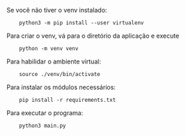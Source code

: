 
Se você não tiver o venv instalado: 
```
    python3 -m pip install --user virtualenv
```

Para criar o venv, vá para o diretório da aplicação e execute

```
    python -m venv venv
```

Para habilidar o ambiente virtual:
```
    source ./venv/bin/activate
```

Para instalar os módulos necessários: 
```
    pip install -r requirements.txt
```

Para executar o programa: 
```
    python3 main.py
```
